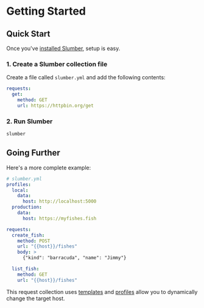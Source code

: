 # Getting Started

## Quick Start

Once you've [installed Slumber](/artifacts), setup is easy.

### 1. Create a Slumber collection file

Create a file called `slumber.yml` and add the following contents:

```yaml
requests:
  get:
    method: GET
    url: https://httpbin.org/get
```

### 2. Run Slumber

```sh
slumber
```

## Going Further

Here's a more complete example:

```yaml
# slumber.yml
profiles:
  local:
    data:
      host: http://localhost:5000
  production:
    data:
      host: https://myfishes.fish

requests:
  create_fish:
    method: POST
    url: "{{host}}/fishes"
    body: >
      {"kind": "barracuda", "name": "Jimmy"}

  list_fish:
    method: GET
    url: "{{host}}/fishes"
```

This request collection uses [templates](./user_guide//templates.md) and [profiles](./api/request_collection/profile.md) allow you to dynamically change the target host.
